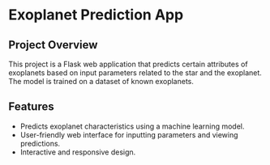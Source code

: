 # Exoplanet Prediction App

## Project Overview
This project is a Flask web application that predicts certain attributes of exoplanets based on input parameters related to the star and the exoplanet. The model is trained on a dataset of known exoplanets.

## Features
- Predicts exoplanet characteristics using a machine learning model.
- User-friendly web interface for inputting parameters and viewing predictions.
- Interactive and responsive design.
